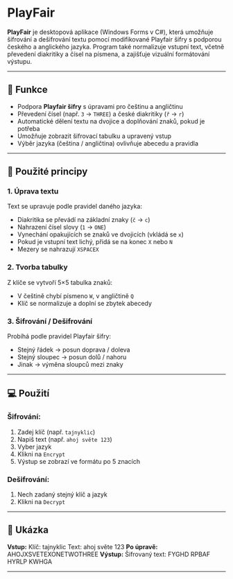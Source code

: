 # PlayFair

**PlayFair** je desktopová aplikace (Windows Forms v C#), která umožňuje šifrování a dešifrování textu pomocí modifikované Playfair šifry s podporou českého a anglického jazyka. Program také normalizuje vstupní text, včetně převedení diakritiky a čísel na písmena, a zajišťuje vizuální formátování výstupu.

---

## 🔐 Funkce

- Podpora **Playfair šifry** s úpravami pro češtinu a angličtinu
- Převedení čísel (např. `3` → `THREE`) a české diakritiky (`ř` → `r`)
- Automatické dělení textu na dvojice a doplňování znaků, pokud je potřeba
- Umožňuje zobrazit šifrovací tabulku a upravený vstup
- Výběr jazyka (čeština / angličtina) ovlivňuje abecedu a pravidla

---

## 🧩 Použité principy

### 1. **Úprava textu**
Text se upravuje podle pravidel daného jazyka:
- Diakritika se převádí na základní znaky (`č` → `c`)
- Nahrazení čísel slovy (`1` → `ONE`)
- Vynechání opakujících se znaků ve dvojicích (vkládá se `x`)
- Pokud je vstupní text lichý, přidá se na konec `X` nebo `N`
- Mezery se nahrazují `XSPACEX`

### 2. **Tvorba tabulky**
Z klíče se vytvoří 5×5 tabulka znaků:
- V češtině chybí písmeno `W`, v angličtině `Q`
- Klíč se normalizuje a doplní se zbytek abecedy

### 3. **Šifrování / Dešifrování**
Probíhá podle pravidel Playfair šifry:
- Stejný řádek → posun doprava / doleva
- Stejný sloupec → posun dolů / nahoru
- Jinak → výměna sloupců mezi znaky

---

## 💻 Použití

### Šifrování:
1. Zadej klíč (např. `tajnyklic`)
2. Napiš text (např. `ahoj světe 123`)
3. Vyber jazyk
4. Klikni na `Encrypt`
5. Výstup se zobrazí ve formátu po 5 znacích

### Dešifrování:
1. Nech zadaný stejný klíč a jazyk
2. Klikni na `Decrypt`

---

## 🧪 Ukázka

**Vstup:**
Klíč: tajnyklic
Text: ahoj světe 123
**Po úpravě:**
AHOJXSVETEXONETWOTHREE
**Výstup:**
Šifrovaný text: FYGHD RPBAF HYRLP KWHGA

---
